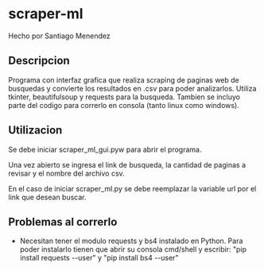 # scraper-ml

Hecho por Santiago Menendez

## Descripcion
Programa con interfaz grafica que realiza scraping de paginas web de busquedas y convierte los resultados en .csv para poder analizarlos.
Utiliza tkinter, beautifulsoup y requests para la busqueda.
Tambien se incluyo parte del codigo para correrlo en consola (tanto linux como windows).

## Utilizacion
Se debe iniciar scraper_ml_gui.pyw para abrir el programa.

Una vez abierto se ingresa el link de busqueda, la cantidad de paginas a revisar y el nombre del archivo csv.

En el caso de iniciar scraper_ml.py se debe reemplazar la variable url por el link que desean buscar.

## Problemas al correrlo
- Necesitan tener el modulo requests y bs4 instalado en Python.
	Para poder instalarlo tienen que abrir su consola cmd/shell y escribir: "pip install requests --user" y "pip install bs4 --user"
